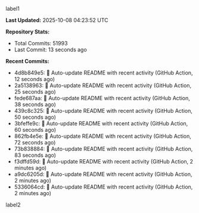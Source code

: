 
label1 
<!-- ACTIVITY_START -->
**Last Updated:** 2025-10-08 04:23:52 UTC

**Repository Stats:**
- Total Commits: 51993
- Last Commit: 13 seconds ago

**Recent Commits:**
- 4d8b849e5: 🤖 Auto-update README with recent activity (GitHub Action, 12 seconds ago)
- 2a5138963: 🤖 Auto-update README with recent activity (GitHub Action, 25 seconds ago)
- fede687aa: 🤖 Auto-update README with recent activity (GitHub Action, 38 seconds ago)
- 439c8c325: 🤖 Auto-update README with recent activity (GitHub Action, 50 seconds ago)
- 3bfeffe9c: 🤖 Auto-update README with recent activity (GitHub Action, 60 seconds ago)
- 862fb4e5e: 🤖 Auto-update README with recent activity (GitHub Action, 72 seconds ago)
- 73b838884: 🤖 Auto-update README with recent activity (GitHub Action, 83 seconds ago)
- f3dffd59d: 🤖 Auto-update README with recent activity (GitHub Action, 2 minutes ago)
- a9dc6205d: 🤖 Auto-update README with recent activity (GitHub Action, 2 minutes ago)
- 5336064cd: 🤖 Auto-update README with recent activity (GitHub Action, 2 minutes ago)
<!-- ACTIVITY_END -->

label2
